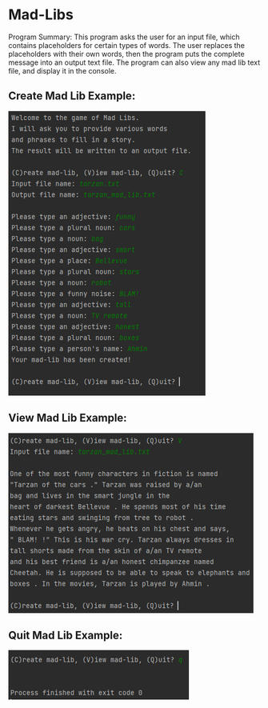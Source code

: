 # Mad-Libs

Program Summary:
This program asks the user for an input file, which contains
placeholders for certain types of words. The user replaces the
placeholders with their own words, then the program puts the
complete message into an output text file. The program can also
view any mad lib text file, and display it in the console.

## Create Mad Lib Example:
![](/Images_README/Create_Mad_Lib_Menu.PNG)

## View Mad Lib Example:
![](/Images_README/View_Mad_Lib_Menu.PNG)

## Quit Mad Lib Example:
![](/Images_README/Quit_Mad_Lib_Menu.PNG)
